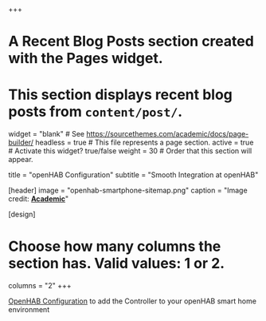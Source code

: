 +++
# A Recent Blog Posts section created with the Pages widget.
# This section displays recent blog posts from `content/post/`.

widget = "blank"  # See https://sourcethemes.com/academic/docs/page-builder/
headless = true  # This file represents a page section.
active = true  # Activate this widget? true/false
weight = 30  # Order that this section will appear.

title = "openHAB Configuration"
subtitle = "Smooth Integration at openHAB"

[header]
  image = "openhab-smartphone-sitemap.png"
  caption = "Image credit: [**Academic**](https://github.com/gcushen/hugo-academic/)"

[design]
  # Choose how many columns the section has. Valid values: 1 or 2.
  columns = "2"
+++



[OpenHAB Configuration](./docs/openhab-config/) to add the Controller to your openHAB smart home environment
